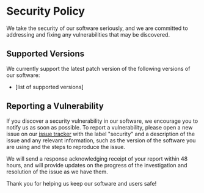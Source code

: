 <!--
=========================================================================================
       /$$$$$$  /$$$$$$$$  /$$$$$$  /$$   /$$ /$$$$$$$  /$$$$$$ /$$$$$$$$ /$$     /$$
      /$$__  $$| $$_____/ /$$__  $$| $$  | $$| $$__  $$|_  $$_/|__  $$__/|  $$   /$$/
     | $$  \__/| $$      | $$  \__/| $$  | $$| $$  \ $$  | $$     | $$    \  $$ /$$/ 
     |  $$$$$$ | $$$$$   | $$      | $$  | $$| $$$$$$$/  | $$     | $$     \  $$$$/  
      \____  $$| $$__/   | $$      | $$  | $$| $$__  $$  | $$     | $$      \  $$/   
      /$$  \ $$| $$      | $$    $$| $$  | $$| $$  \ $$  | $$     | $$       | $$    
     |  $$$$$$/| $$$$$$$$|  $$$$$$/|  $$$$$$/| $$  | $$ /$$$$$$   | $$       | $$    
      \______/ |________/ \______/  \______/ |__/  |__/|______/   |__/       |__/    
=========================================================================================
 Author: Fabio Craig Wimmer Florey                                        version: 0.0.1
=========================================================================================
                                        ~ NOTICE ~
       Project, Copyright © 2022, Fabio Craig Wimmer Florey - All Rights Reserved.
           Unless required by applicable law or agreed to in writing, software      
            distributed under the License is distributed on an "AS IS" BASIS,       
         WITHOUT WARRANTIES OR CONDITIONS OF ANY KIND, either express or implied.   
             See the License for the specific language governing permissions        
                            and limitations under the License.
 License: MIT-0                                       Terms and Conditions: ./LICENSE.md
=========================================================================================
-->
# Security Policy

We take the security of our software seriously, and we are committed to addressing and fixing any vulnerabilities that may be discovered.

## Supported Versions

We currently support the latest patch version of the following versions of our software:

- [list of supported versions]

## Reporting a Vulnerability

If you discover a security vulnerability in our software, we encourage you to notify us as soon as possible. To report a vulnerability, please open a new issue on our [issue tracker](../../issues) with the label "security" and a description of the issue and any relevant information, such as the version of the software you are using and the steps to reproduce the issue.

We will send a response acknowledging receipt of your report within 48 hours, and will provide updates on the progress of the investigation and resolution of the issue as we have them.

Thank you for helping us keep our software and users safe!
